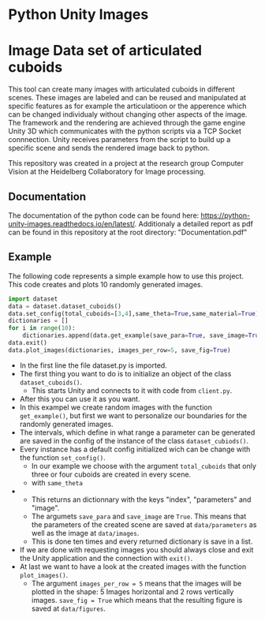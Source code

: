 # Python Unity Images

# Image Data set of articulated cuboids
This tool can create many images with articulated cuboids in different scenes.
These images are labeled and can be reused and manipulated at specific features as for example the articulatioon or the apperence which can be changed individualy without changing other aspects of the image.
The framework and the rendering are achieved through the game engine Unity 3D which communicates with the python scripts via a TCP Socket connnection.
Unity receives parameters from the script to build up a specific scene and sends the rendered image back to python.

This repository was created in a project at the research group Computer Vision at the Heidelberg Collaboratory for Image processing.   

## Documentation
The documentation of the python code can be found here: <https://python-unity-images.readthedocs.io/en/latest/>. 
Additionaly a detailed report as pdf can be found in this repository at the root directory: "Documentation.pdf"

## Example
The following code represents a simple example how to use this project.
This code creates and plots 10 randomly generated images. 
```python
import dataset
data = dataset.dataset_cuboids()
data.set_config(total_cuboids=[3,4],same_theta=True,same_material=True)
dictionaries = []
for i in range(10):
    dictionaries.append(data.get_example(save_para=True, save_image=True))
data.exit()
data.plot_images(dictionaries, images_per_row=5, save_fig=True)
```

* In the first line the file dataset.py is imported.
* The first thing you want to do is to initialize an object of the class ``dataset_cuboids()``.
    * This starts Unity and connects to it with code from ``client.py``. 
* After this you can use it as you want. 
* In this exampel we create random images with the function ``get_example()``, but first we want to personalize our boundaries for the randomly generated images.
* The intervals, which define in what range a parameter can be generated are saved in the config of the instance of the class ``dataset_cubiods()``.
* Every instance has a default config initialized wich can be change with the function ``set_config()``.
    * In our example we choose with the argument ``total_cuboids`` that only three or four cuboids are created in every scene.
    * with ``same_theta`` 
* 
    * This returns an dictionnary with the keys "index", "parameters" and "image".
    * The argumets ``save_para`` and ``save_image`` are ``True``. This means that the parameters of the created scene are saved at ``data/parameters`` as well as the image at ``data/images``.
    * This is done ten times and every returned dictionary is save in a list.
* If we are done with requesting images you should always close and exit the Unity application and the connection with ``exit()``.
* At last we want to have a look at the created images with the function ``plot_images()``.
    * The argument ``images_per_row = 5`` means that the images will be plotted in the shape: 5 Images horizontal and 2 rows vertically images.
    ``save_fig = True`` which means that the resulting figure is saved at ``data/figures``.
